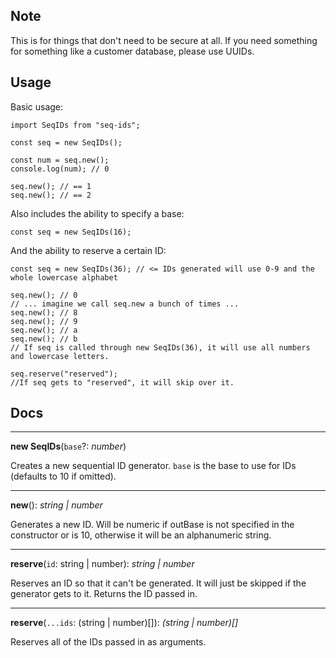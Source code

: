 ## Note
This is for things that don't need to be secure at all. If you need something for something like a customer database, please use UUIDs.

## Usage
Basic usage:
```
import SeqIDs from "seq-ids";

const seq = new SeqIDs();

const num = seq.new();
console.log(num); // 0

seq.new(); // == 1
seq.new(); // == 2
```

Also includes the ability to specify a base:
```
const seq = new SeqIDs(16);
```

And the ability to reserve a certain ID:
```
const seq = new SeqIDs(36); // <= IDs generated will use 0-9 and the whole lowercase alphabet

seq.new(); // 0
// ... imagine we call seq.new a bunch of times ...
seq.new(); // 8
seq.new(); // 9
seq.new(); // a
seq.new(); // b
// If seq is called through new SeqIDs(36), it will use all numbers and lowercase letters.

seq.reserve("reserved");
//If seq gets to "reserved", it will skip over it.
```

## Docs

___

**new SeqIDs**(`base`?: *number*)

Creates a new sequential ID generator. `base` is the base to use for IDs (defaults to 10 if omitted).

___

**new**(): *string | number*

Generates a new ID. Will be numeric if outBase is not specified in the constructor
or is 10, otherwise it will be an alphanumeric string.

___

**reserve**(`id`: string | number): *string | number*

Reserves an ID so that it can't be generated. It will just be skipped if the generator gets to it. Returns the ID passed in.

___

**reserve**(`...ids`: (string | number)[]): *(string | number)[]*

Reserves all of the IDs passed in as arguments.